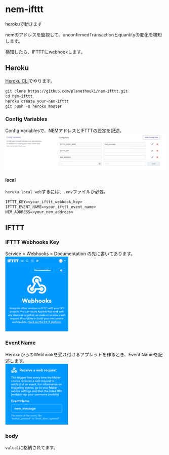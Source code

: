 # nem-ifttt
herokuで動きます

nemのアドレスを監視して、unconfirmedTransactionとquantityの変化を検知します。

検知したら、IFTTTにwebhookします。

## Heroku

[Heroku CLI](https://devcenter.heroku.com/articles/getting-started-with-nodejs#set-up)でやります。

```
git clone https://github.com/planethouki/nem-ifttt.git
cd nem-ifttt
heroku create your-nem-ifttt
git push -u heroku master
```

### Config Variables
Config Variablesで、NEMアドレスとIFTTTの設定を記述。  
![Heroku Config Variables Screen](https://github.com/planethouki/images/blob/master/nem-ifttt/nem-ifttt06.png)

#### local
`heroku local web`するには、`.env`ファイルが必要。

```
IFTTT_KEY=<your_ifttt_webhook_key>
IFTTT_EVENT_NAME=<your_ifttt_event_name>
NEM_ADDRESS=<your_nem_address>
```

## IFTTT

### IFTTT Webhooks Key
Service > Webhooks > Documentation の先に書いてあります。  
<img alt="IFTTT Webhooks Key Screen" src="https://github.com/planethouki/images/blob/master/nem-ifttt/nem-ifttt08.PNG" width="199px">

### Event Name
HerokuからのWebhookを受け付けるアプレットを作るとき、Event Nameを記述します。  
<img alt="Event Name Screen" src="https://github.com/planethouki/images/blob/master/nem-ifttt/nem-ifttt07.PNG" width="198px">

### body
`value1`に格納されてます。
